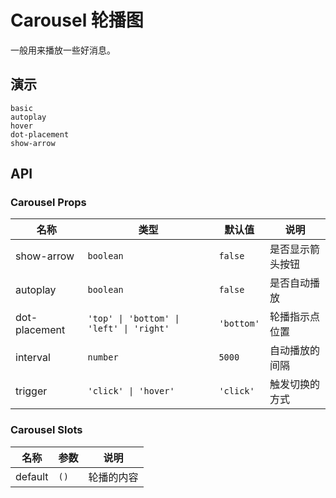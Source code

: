 # Carousel 轮播图

一般用来播放一些好消息。

## 演示

```demo
basic
autoplay
hover
dot-placement
show-arrow
```

## API

### Carousel Props

| 名称 | 类型 | 默认值 | 说明 |
| --- | --- | --- | --- |
| show-arrow | `boolean` | `false` | 是否显示箭头按钮 |
| autoplay | `boolean` | `false` | 是否自动播放 |
| dot-placement | `'top' \| 'bottom' \| 'left' \| 'right'` | `'bottom'` | 轮播指示点位置 |
| interval | `number` | `5000` | 自动播放的间隔 |
| trigger | `'click' \| 'hover'` | `'click'` | 触发切换的方式 |

### Carousel Slots

| 名称    | 参数 | 说明       |
| ------- | ---- | ---------- |
| default | `()` | 轮播的内容 |
